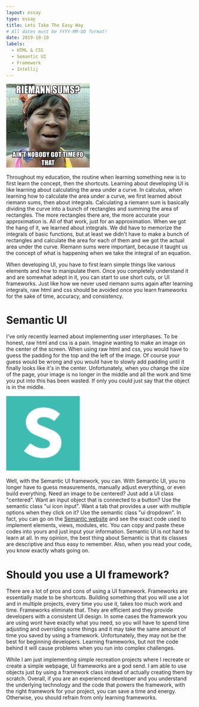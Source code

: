 ```yaml
---
layout: essay
type: essay
title: Lets Take The Easy Way
# All dates must be YYYY-MM-DD format!
date: 2019-10-10
labels:
  - HTML & CSS
  - Semantic UI
  - Framework
  - Intellij
---
```

<img class="ui small left floated image" src="../images/semanticmeme1.jpg">

 Throughout my education, the routine when learning something new is to first learn the concept, then the shortcuts. Learning about developing UI is like learning about calculating the area under a curve. In calculus, when learning how to calculate the area under a curve, we first learned about riemann sums, then about integrals. Calculating a riemann sum is basically dividing the curve into a bunch of rectangles and summing the area of rectangles. The more rectangles there are, the more accurate your approximation is. All of that work, just for an approximation. When we got the hang of it, we learned about integrals. We did have to memorize the integrals of basic functions, but at least we didn't have to make a bunch of rectangles and calculate the area for each of them and we got the actual area under the curve. Riemann sums were important, because it taught us the concept of what is happening when we take the integral of an equation.

 When developing UI, you have to first learn simple things like various elements and how to manipulate them. Once you completely understand it and are somewhat adept in it, you can start to use short cuts, or UI frameworks. Just like how we never used riemann sums again after learning integrals, raw html and css should be avoided once you learn frameworks for the sake of time, accuracy, and consistency.

# Semantic UI
 I've only recently learned about implementing user interphases. To be honest, raw html and css is a pain. Imagine wanting to make an image on the center of the screen. When using raw html and css, you would have to guess the padding for the top and the left of the image. Of course your guess would be wrong and you would have to slowly add padding until it finally looks like it's in the center. Unfortunately, when you change the size of the page, your image is no longer in the middle and all the work and time you put into this has been wasted. If only you could just say that the object is in the middle.

<img class="ui tiny left floated image" src="../images/semanticLogo.png">

 Well, with the Semantic UI framework, you can. With Semantic UI, you no longer have to guess measurements, manually adjust everything, or even build everything. Need an image to be centered?  Just add a UI class "centered". Want an input object that is connected to a button? Use the semantic class "ui icon input". Want a tab that provides a user with multiple options when they click on it? Use the semantic class "ui dropdown". In fact, you can go on the <a href="https://semantic-ui.com" alt="Semantic website">Semantic website</a> and see the exact code used to implement elements, views, modules, etc. You can copy and paste these codes into yours and just input your information. Semantic UI is not hard to learn at all. In my opinion, the best thing about Semantic is that its classes are descriptive and thus easy to remember. Also, when you read your code, you know exactly whats going on.

# Should you use a UI framework?
There are a lot of pros and cons of using a UI framework. Frameworks are essentially made to be shortcuts. Building something that you will use a lot and in multiple projects, every time you use it, takes too much work and time. Frameworks eliminate that. They are efficient and they provide developers with a consistent UI design. In some cases the framework you are using wont have exactly what you need, so you will have to spend time adjusting and overriding some things and it may take the same amount of time you saved by using a framework. Unfortunately, they may not be the best for beginning developers. Learning frameworks, but not the code behind it will cause problems when you run into complex challenges.

While I am just implementing simple recreation projects where I recreate or create a simple webpage, UI frameworks are a god send. I am able to use objects just by using a framework class instead of actually creating them by scratch.  Overall, if you are an experienced developer and you understand the underlying technology and the code that powers the framework, with the right framework for your project, you can save a time and energy. Otherwise, you should refrain from only learning frameworks.
